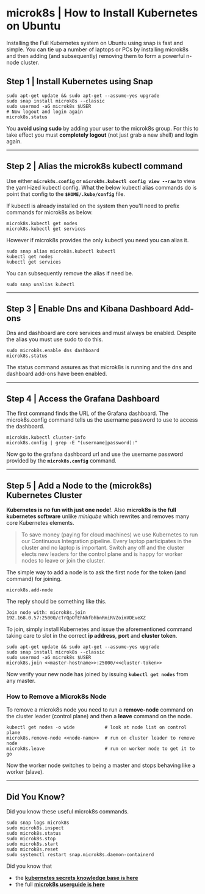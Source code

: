 
# microk8s | How to Install Kubernetes on Ubuntu

Installing the Full Kubernetes system on Ubuntu using snap is fast and simple. You can tie up a number of laptops or PCs by installing microk8s and then adding (and subsequently) removing them to form a powerful n-node cluster.

## Step 1 | Install Kubernetes using Snap

```
sudo apt-get update && sudo apt-get --assume-yes upgrade
sudo snap install microk8s --classic
sudo usermod -aG microk8s $USER
# Now logout and login again
microk8s.status
```

You **avoid using sudo** by adding your user to the microk8s group. For this to take effect you must **completely logout** (not just grab a new shell) and login again.


---


## Step 2 | Alias the microk8s kubectl command

Use either **`microk8s.config`** or **`microk8s.kubectl config view --raw`** to view the yaml-ized kubectl config. What the below kubectl alias commands do is point that config to the **`$HOME/.kube/config`** file.

If kubectl is already installed on the system then you'll need to prefix commands for microk8s as below.

```
microk8s.kubectl get nodes
microk8s.kubectl get services
```

However if microk8s provides the only kubectl you need you can alias it.

```
sudo snap alias microk8s.kubectl kubectl
kubectl get nodes
kubectl get services
```

You can subsequently remove the alias if need be.

```
sudo snap unalias kubectl
```


---


## Step 3 | Enable Dns and Kibana Dashboard Add-ons

Dns and dashboard are core services and must always be enabled. Despite the alias you must use sudo to do this.

```
sudo microk8s.enable dns dashboard
microk8s.status
```

The status command assures as that microk8s is running and the dns and dashboard add-ons have been enabled.


---


## Step 4 | Access the Grafana Dashboard

The first command finds the URL of the Grafana dashboard. The microk8s.config command tells us the username password to use to access the dashboard.

```
microk8s.kubectl cluster-info
microk8s.config | grep -E "(username|password):"
```

Now go to the grafana dashboard url and use the username password provided by the **`microk8s.config`** command.


---


## Step 5 | Add a Node to the (microk8s) Kubernetes Cluster

**Kubernetes is no fun with just one node!**. Also **microk8s is the full kubernetes software** unlike _miniqube_ which rewrites and removes many core Kubernetes elements.

<blockquote>
To save money (paying for cloud machines) we use Kubernetes to run our Continuous Integration pipeline. Every laptop participates in the cluster and no laptop is important. Switch any off and the cluster elects new leaders for the control plane and is happy for worker nodes to leave or join the cluster.
</blockquote>

The simple way to add a node is to ask the first node for the token (and command) for joining.

```
microk8s.add-node
```

The reply should be something like this.

```
Join node with: microk8s.join 192.168.0.57:25000/cTrQpOfEhNhfbhbnRmiRVZoimVDEveXZ
```

To join, simply install Kubernetes and issue the aforementioned command taking care to slot in the correct **ip address**, **port** and **cluster token**.

```
sudo apt-get update && sudo apt-get --assume-yes upgrade
sudo snap install microk8s --classic
sudo usermod -aG microk8s $USER
microk8s.join <<master-hostname>>:25000/<<cluster-token>>
```

Now verify your new node has joined by issuing **`kubectl get nodes`** from any master.


### How to Remove a Microk8s Node

To remove a microk8s node you need to run a **remove-node** command on the cluster leader (control plane) and then a **leave** command on the node.

```
kubectl get nodes -o wide           # look at node list on control plane
microk8s.remove-node <<node-name>>  # run on cluster leader to remove node
microk8s.leave                      # run on worker node to get it to go
```

Now the worker node switches to being a master and stops behaving like a worker (slave).


---


## Did You Know?

Did you know these useful microk8s commands.

```
sudo snap logs microk8s
sudo microk8s.inspect
sudo microk8s.status
sudo microk8s.stop
sudo microk8s.start
sudo microk8s.reset
sudo systemctl restart snap.microk8s.daemon-containerd
```


Did you know that

- the **[kubernetes secrets knowledge base is here](/kubernetes/kubernetes-secrets)**
- the full **[microk8s userguide is here](https://microk8s.io/docs/)**


